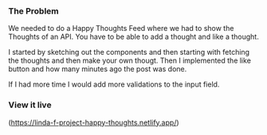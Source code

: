 ### The Problem

We needed to do a Happy Thoughts Feed where we had to show the Thoughts of an API. You have to be able to add a thought and like a thought.

I started by sketching out the components and then starting with fetching the thoughts and then make your own thougt. Then I implemented the like button and how many minutes ago the post was done.

If I had more time I would add more validations to the input field.

### View it live

(https://linda-f-project-happy-thoughts.netlify.app/)
